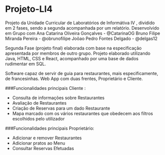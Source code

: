 # Projeto-LI4

Projeto da Unidade Curricular de Laboratórios de Informátiva IV , dividido em 2 fases, sendo a segunda acompanhada por um relatório.
Desenvolvido em Grupo com 
Ana Catarina Oliveira Gonçalves - @CatarinaOG
Bruno Filipe Miranda Pereira - @obrunofilipe
Joõao Pedro Fontes Delgado - @delgas12

Segunda Fase (projeto final) elaborada com base na especificação apresentada por membros de outro grupo. 
Projeto elaborado utilizando Java, HTML, CSS e React, acompanhado por uma base de dados rudimentar em SQL.

Software capaz de servir de guia para restaurantes, mais especificamente, de francesinhas. Web App com duas frentes, Proprietário e Cliente.

###Funcionalidades principais Cliente :
- Consulta de informações sobre Restaurantes
- Avaliação de Restaurantes
- Criação de Reservas para um dado Restaurante
- Mapa marcado com os vários restaurantes que obedecem aos filtros escolhidos pelo utilizador

###Funcionalidades principais Proprietário:
- Adicionar e remover Restaurantes
- Adicionar pratos ao Menu
- Consultar Reservas Efetuadas
